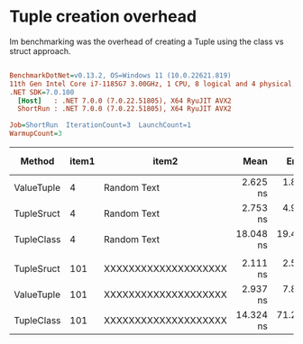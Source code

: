 # Tuple creation overhead

Im benchmarking was the overhead of creating a Tuple using the class vs struct approach.

``` ini

BenchmarkDotNet=v0.13.2, OS=Windows 11 (10.0.22621.819)
11th Gen Intel Core i7-1185G7 3.00GHz, 1 CPU, 8 logical and 4 physical cores
.NET SDK=7.0.100
  [Host]   : .NET 7.0.0 (7.0.22.51805), X64 RyuJIT AVX2
  ShortRun : .NET 7.0.0 (7.0.22.51805), X64 RyuJIT AVX2

Job=ShortRun  IterationCount=3  LaunchCount=1  
WarmupCount=3  

```
|     Method | item1 |                item2 |      Mean |     Error |    StdDev |    StdErr |       Min |       Max |          Op/s | Ratio |   Gen0 | Allocated | Alloc Ratio |
|----------- |------ |--------------------- |----------:|----------:|----------:|----------:|----------:|----------:|--------------:|------:|-------:|----------:|------------:|
| ValueTuple |     4 |          Random Text |  2.625 ns |  1.821 ns | 0.0998 ns | 0.0576 ns |  2.537 ns |  2.733 ns | 380,956,781.0 |  0.96 |      - |         - |          NA |
| TupleSruct |     4 |          Random Text |  2.753 ns |  4.919 ns | 0.2696 ns | 0.1557 ns |  2.558 ns |  3.061 ns | 363,256,033.0 |  1.00 |      - |         - |          NA |
| TupleClass |     4 |          Random Text | 18.048 ns | 19.494 ns | 1.0685 ns | 0.6169 ns | 17.242 ns | 19.260 ns |  55,407,326.1 |  6.61 | 0.0051 |      32 B |          NA |
|            |       |                      |           |           |           |           |           |           |               |       |        |           |             |
| TupleSruct |   101 | XXXXXXXXXXXXXXXXXXXX |  2.111 ns |  2.590 ns | 0.1419 ns | 0.0820 ns |  1.989 ns |  2.267 ns | 473,598,555.4 |  1.00 |      - |         - |          NA |
| ValueTuple |   101 | XXXXXXXXXXXXXXXXXXXX |  2.937 ns |  7.878 ns | 0.4318 ns | 0.2493 ns |  2.537 ns |  3.395 ns | 340,460,369.1 |  1.40 |      - |         - |          NA |
| TupleClass |   101 | XXXXXXXXXXXXXXXXXXXX | 14.324 ns | 71.281 ns | 3.9072 ns | 2.2558 ns | 10.063 ns | 17.739 ns |  69,815,033.2 |  6.82 | 0.0051 |      32 B |          NA |
